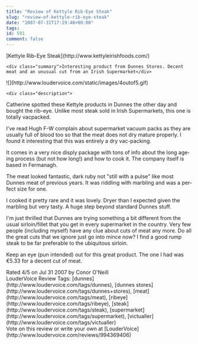 ```yaml
---
title: "Review of Kettyle Rib-Eye Steak"
slug: "review-of-kettyle-rib-eye-steak"
date: "2007-07-31T17:19:48+00:00"
tags:
id: 591
comment: false
---
```


<div lang="en" class="hreview">
    <div>
        <span class="item ">
            <span class="fn org">[Kettyle Rib-Eye Steak](http://www.kettyleirishfoods.com/)</span>
        </span>
    </div>

    <div class="summary">Interesting product from Dunnes Stores. Decent meat and an unusual cut from an Irish Supermarket</div> 

<div><span class="stars" title="4">![](http://www.loudervoice.com/static/images/4outof5.gif)</span></div>

    <div class="description">

Catherine spotted these Kettyle products in Dunnes the other day and bought the rib-eye. Unlike most steak sold in Irish Supermarkets, this one is totally vacpacked.

I've read Hugh F-W complain about supermarket vacuum packs as they are usually full of blood too so that the meat does not dry mature properly. I found it interesting that this was entirely a dry vac-packing. 

It comes in a very nice disply package with tons of info about the long ageing process (but not how long!) and how to cook it. The company itself is based in Fermanagh.

The meat looked fantastic, dark ruby not "still with a pulse" like most Dunnes meat of previous years. It was riddling with marbling and was a perfect size for one.

I cooked it pretty rare and it was lovely. Dryer than I expected given the marbling but very tasty. A huge step beyond standard Dunnes stuff. 

I'm just thrilled that Dunnes are trying something a bit different from the usual sirloin/fillet that you get in every supermarket in the country. Very few people (including myself) have any clue about cuts of meat any more. Do all the great cuts that we ignore just go into mince now? I find a good rump steak to be far preferable to the ubiquitous sirloin.  

Keep an eye (pun intended) out for this great product. The one I had was €5.33 for a decent cut of meat. 
</div>

<div>Rated <span class="rating">4</span>/5 on <span class="dtreviewed">Jul 31 2007</span> by <span class="reviewer vcard"><span class="fn">Conor O'Neill</span></span></div>
    <div class="review_tags">LouderVoice Review Tags: [dunnes](http://www.loudervoice.com/tags/dunnes), [dunnes stores](http://www.loudervoice.com/tags/dunnes+stores), [meat](http://www.loudervoice.com/tags/meat), [ribeye](http://www.loudervoice.com/tags/ribeye), [steak](http://www.loudervoice.com/tags/steak), [supermarket](http://www.loudervoice.com/tags/supermarket), [victualler](http://www.loudervoice.com/tags/victualler)</div>
    <div class="rate">Vote on this review or write your own at [LouderVoice](http://www.loudervoice.com/reviews/994369406)</div>
</div>
